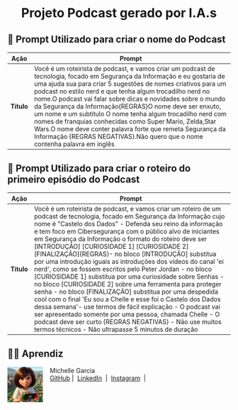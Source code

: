 

<h1 align="center">Projeto Podcast gerado por I.A.s</h1>


## 🧠 Prompt Utilizado para criar o nome do Podcast 

| Ação         | Prompt                                                                                                                                                                                              |
|--------------|-----------------------------------------------------------------------------------------------------------------------------------------------------------------------------------------------------|
| **Título**   | Você é um roteirista de podcast, e vamos criar um podcast de tecnologia, focado em Segurança da Informação e eu gostaria de uma ajuda sua para criar 5 sugestões de nomes criativos para um podcast no estilo nerd e que tenha algum trocadilho nerd no nome.O podcast vai falar sobre dicas e novidades sobre o mundo da Segurança da Informação{REGRAS}O nome deve ser enxuto, um nome e um subtítulo O nome tenha algum trocadilho nerd com nomes de franquias conhecidas como Super Mario, Zelda,Star Wars.O nome deve conter palavra forte que remeta Segurança da Informação {REGRAS NEGATIVAS}.Não quero que o nome contenha palavra em inglês



## 🧠 Prompt Utilizado para criar o roteiro do primeiro episódio do Podcast 

| Ação         | Prompt                                                                                                                                                                                              |
|--------------|-----------------------------------------------------------------------------------------------------------------------------------------------------------------------------------------------------|
| **Título**   | Você é um roteirista de podcast, e vamos criar um roteiro de um podcast de tecnologia, focado em Segurança da Informação cujo nome é "Castelo dos Dados" - Defenda seu reino da informação e tem foco em Cibersegurança com o público alvo de iniciantes em Segurança da Informação o formato do roteiro deve ser [INTRODUÇÃO] [CURIOSIDADE 1] [CURIOSIDADE 2][FINALIZAÇÃO]{REGRAS}- no bloco [INTRODUÇÃO] substitua por uma introdução iguais as introduções dos vídeos do canal 'ei nerd', como se fossem escritos pelo Peter Jordan - no bloco [CURIOSIDADE 1] substitua por uma curiosidade sobre Senhas - no bloco [CURIOSIDADE 2] sobre uma ferramenta para proteger senha - no bloco [FINALIZAÇÃO] substitua por uma despedida cool com o final 'Eu sou a Chelle e esse foi o Castelo dos Dados dessa semana'- use termos de fácil explicação - O podcast vai ser apresentado somente por uma pessoa, chamada Chelle - O podcast deve ser curto {REGRAS NEGATIVAS} - Não use muitos termos técnicos - Não ultrapasse 5 minutos de duração


## 👩‍💻 Aprendiz

<p>
    <img 
      align=left 
      margin=10 
      width=80 
      src="https://github.com/chellegeek/my-first-repository/blob/main/IA_images/profile.jpg"
    />
    <p>&nbsp&nbsp&nbsp&nbspMichelle Garcia<br>
    &nbsp&nbsp&nbsp
    <a href="https://github.com/chellegeek">
    GitHub</a>&nbsp;|&nbsp;
   <a href="https://www.linkedin.com/in/michelle-
garcia-/">LinkedIn</a>
&nbsp;|&nbsp;
    <a href="https://www.instagram.com/chellegarciami/">
    Instagram</a>
&nbsp;|&nbsp;</p>
</p>
<br/><br/>
<p>
